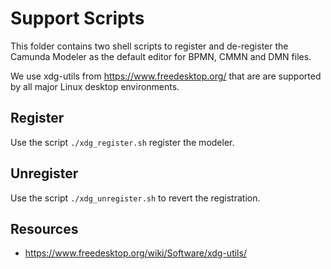 # Support Scripts

This folder contains two shell scripts to register and de-register the Camunda Modeler as the default editor for BPMN,
CMMN and DMN files.

We use xdg-utils from https://www.freedesktop.org/ that are are supported by all major Linux desktop environments.

## Register

Use the script `./xdg_register.sh` register the modeler.

## Unregister

Use the script `./xdg_unregister.sh` to revert the registration.

## Resources

* https://www.freedesktop.org/wiki/Software/xdg-utils/
